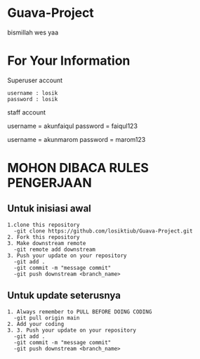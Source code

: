 # Guava-Project
bismillah wes yaa 

# For Your Information 
Superuser account 
```
username : losik
password : losik
```

staff account

username = akunfaiqul
password = faiqul123

username = akunmarom
password = marom123
# MOHON DIBACA RULES PENGERJAAN
## Untuk inisiasi awal
```
1.clone this repository
  -git clone https://github.com/losiktiub/Guava-Project.git
2. Fork this repository 
3. Make downstream remote 
  -git remote add downstream
3. Push your update on your repository
  -git add .
  -git commit -m "message commit"
  -git push downstream <branch_name>
```
## Untuk update seterusnya
```
1. Always remember to PULL BEFORE DOING CODING
  -git pull origin main
2. Add your coding
3. 3. Push your update on your repository
  -git add .
  -git commit -m "message commit"
  -git push downstream <branch_name>
```
